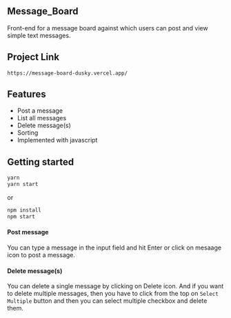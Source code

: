## Message_Board

Front-end for a message board against which users can post and view simple text messages.

## Project Link

`https://message-board-dusky.vercel.app/`

## Features

- Post a message
- List all messages
- Delete message(s)
- Sorting
- Implemented with javascript

## Getting started

```js
yarn
yarn start
```

or

```js
npm install
npm start
```

#### Post message

You can type a message in the input field and hit Enter or click on mesaage icon to post a message.

#### Delete message(s)

You can delete a single message by clicking on Delete icon. And if you want to delete multiple messages, then you have to click from the top on `Select Multiple` button and then you can select multiple checkbox and delete them.
